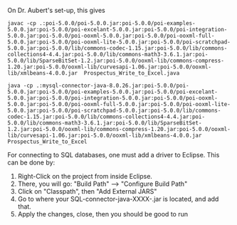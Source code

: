 On Dr. Aubert's set-up, this gives

```
javac -cp .:poi-5.0.0/poi-5.0.0.jar:poi-5.0.0/poi-examples-5.0.0.jar:poi-5.0.0/poi-excelant-5.0.0.jar:poi-5.0.0/poi-integration-5.0.0.jar:poi-5.0.0/poi-ooxml-5.0.0.jar:poi-5.0.0/poi-ooxml-full-5.0.0.jar:poi-5.0.0/poi-ooxml-lite-5.0.0.jar:poi-5.0.0/poi-scratchpad-5.0.0.jar:poi-5.0.0/lib/commons-codec-1.15.jar:poi-5.0.0/lib/commons-collections4-4.4.jar:poi-5.0.0/lib/commons-math3-3.6.1.jar:poi-5.0.0/lib/SparseBitSet-1.2.jar:poi-5.0.0/ooxml-lib/commons-compress-1.20.jar:poi-5.0.0/ooxml-lib/curvesapi-1.06.jar:poi-5.0.0/ooxml-lib/xmlbeans-4.0.0.jar  Prospectus_Write_to_Excel.java 
```

```
java -cp .:mysql-connector-java-8.0.26.jar:poi-5.0.0/poi-5.0.0.jar:poi-5.0.0/poi-examples-5.0.0.jar:poi-5.0.0/poi-excelant-5.0.0.jar:poi-5.0.0/poi-integration-5.0.0.jar:poi-5.0.0/poi-ooxml-5.0.0.jar:poi-5.0.0/poi-ooxml-full-5.0.0.jar:poi-5.0.0/poi-ooxml-lite-5.0.0.jar:poi-5.0.0/poi-scratchpad-5.0.0.jar:poi-5.0.0/lib/commons-codec-1.15.jar:poi-5.0.0/lib/commons-collections4-4.4.jar:poi-5.0.0/lib/commons-math3-3.6.1.jar:poi-5.0.0/lib/SparseBitSet-1.2.jar:poi-5.0.0/ooxml-lib/commons-compress-1.20.jar:poi-5.0.0/ooxml-lib/curvesapi-1.06.jar:poi-5.0.0/ooxml-lib/xmlbeans-4.0.0.jar  Prospectus_Write_to_Excel
```


For connecting to SQL databases, one must add a driver to Eclipse. This can be done by:
1. Right-Click on the project from inside Eclipse.
2. There, you will go: "Build Path" --> "Configure Build Path"
3. Click on "Classpath", then "Add External JARS"
4. Go to where your SQL-connector-java-XXXX-.jar is located, and add that.
5. Apply the changes, close, then you should be good to run
